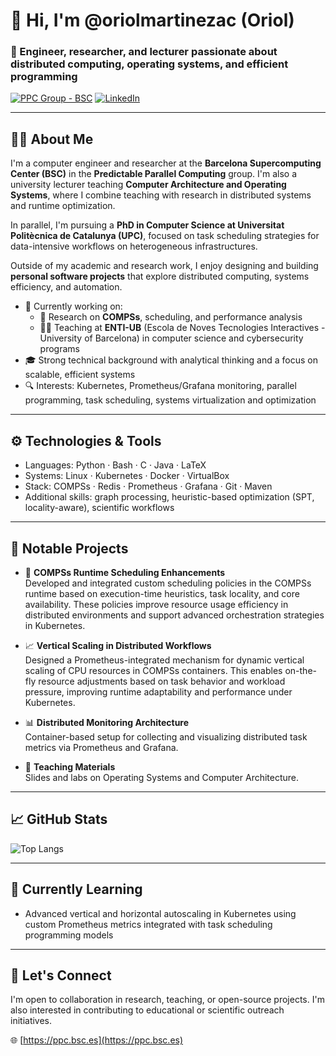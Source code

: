 # 👋 Hi, I'm @oriolmartinezac (Oriol)
### 🧠 Engineer, researcher, and lecturer passionate about distributed computing, operating systems, and efficient programming

[![PPC Group - BSC](https://img.shields.io/badge/BSC-PPC-blue)](https://ppc.bsc.es)
[![LinkedIn](https://img.shields.io/badge/LinkedIn-Profile-informational)](https://www.linkedin.com/in/oriol-mart%C3%ADnez-acon-b25a221b7/)

---

## 🧑‍💻 About Me

I'm a computer engineer and researcher at the **Barcelona Supercomputing Center (BSC)** in the **Predictable Parallel Computing** group. I'm also a university lecturer teaching **Computer Architecture and Operating Systems**, where I combine teaching with research in distributed systems and runtime optimization.

In parallel, I'm pursuing a **PhD in Computer Science at Universitat Politècnica de Catalunya (UPC)**, focused on task scheduling strategies for data-intensive workflows on heterogeneous infrastructures.

Outside of my academic and research work, I enjoy designing and building **personal software projects** that explore distributed computing, systems efficiency, and automation.

- 💼 Currently working on:
  - 🧪 Research on **COMPSs**, scheduling, and performance analysis
  - 🧑‍🏫 Teaching at **ENTI-UB** (Escola de Noves Tecnologies Interactives - University of Barcelona) in computer science and cybersecurity programs
- 🎓 Strong technical background with analytical thinking and a focus on scalable, efficient systems
- 🔍 Interests: Kubernetes, Prometheus/Grafana monitoring, parallel programming, task scheduling, systems virtualization and optimization

---

## ⚙️ Technologies & Tools

- Languages: Python · Bash · C · Java · LaTeX
- Systems: Linux · Kubernetes · Docker · VirtualBox
- Stack: COMPSs · Redis · Prometheus · Grafana · Git · Maven
- Additional skills: graph processing, heuristic-based optimization (SPT, locality-aware), scientific workflows

---

## 📘 Notable Projects

- 🔄 **COMPSs Runtime Scheduling Enhancements**  
  Developed and integrated custom scheduling policies in the COMPSs runtime based on execution-time heuristics, task locality, and core availability. These policies improve resource usage efficiency in distributed environments and support advanced orchestration strategies in Kubernetes.

- 📈 **Vertical Scaling in Distributed Workflows**  
  Designed a Prometheus-integrated mechanism for dynamic vertical scaling of CPU resources in COMPSs containers. This enables on-the-fly resource adjustments based on task behavior and workload pressure, improving runtime adaptability and performance under Kubernetes.

- 📊 **Distributed Monitoring Architecture**  
  Container-based setup for collecting and visualizing distributed task metrics via Prometheus and Grafana.

- 📖 **Teaching Materials**  
  Slides and labs on Operating Systems and Computer Architecture.

---

## 📈 GitHub Stats

![Top Langs](https://github-readme-stats.vercel.app/api/top-langs/?username=oriolmartinezac&layout=compact&theme=tokyonight)

---

## 🌱 Currently Learning

- Advanced vertical and horizontal autoscaling in Kubernetes using custom Prometheus metrics integrated with task scheduling programming models

---

## 💬 Let's Connect

I'm open to collaboration in research, teaching, or open-source projects. I'm also interested in contributing to educational or scientific outreach initiatives.

🌐 [https://ppc.bsc.es](https://ppc.bsc.es)
